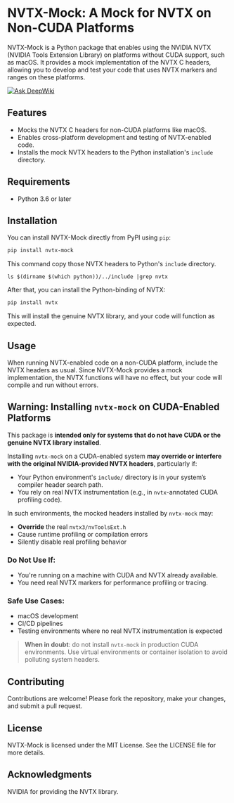 # NVTX-Mock: A Mock for NVTX on Non-CUDA Platforms

NVTX-Mock is a Python package that enables using the NVIDIA NVTX (NVIDIA Tools Extension Library) on platforms without CUDA support, such as macOS. It provides a mock implementation of the NVTX C headers, allowing you to develop and test your code that uses NVTX markers and ranges on these platforms.

[![Ask DeepWiki](https://deepwiki.com/badge.svg)](https://deepwiki.com/YaoYinYing/nvtx-mock)

## Features

- Mocks the NVTX C headers for non-CUDA platforms like macOS.
- Enables cross-platform development and testing of NVTX-enabled code.
- Installs the mock NVTX headers to the Python installation's `include` directory.

## Requirements

- Python 3.6 or later

## Installation

You can install NVTX-Mock directly from PyPI using `pip`:
```sh
pip install nvtx-mock
```
This command copy those NVTX headers to Python's `include` directory.
```shell
ls $(dirname $(which python))/../include |grep nvtx
```

After that, you can install the Python-binding of NVTX:
```sh
pip install nvtx
```
This will install the genuine NVTX library, and your code will function as expected.

## Usage
When running NVTX-enabled code on a non-CUDA platform, include the NVTX headers as usual.
Since NVTX-Mock provides a mock implementation, the NVTX functions will have no effect, but your code will compile and run without errors.

## Warning: Installing `nvtx-mock` on CUDA-Enabled Platforms

This package is **intended only for systems that do not have CUDA or the genuine NVTX library installed**.

Installing `nvtx-mock` on a CUDA-enabled system **may override or interfere with the original NVIDIA-provided NVTX headers**, particularly if:

- Your Python environment's `include/` directory is in your system’s compiler header search path.
- You rely on real NVTX instrumentation (e.g., in `nvtx`-annotated CUDA profiling code).

In such environments, the mocked headers installed by `nvtx-mock` may:
- **Override** the real `nvtx3/nvToolsExt.h`
- Cause runtime profiling or compilation errors
- Silently disable real profiling behavior

### Do Not Use If:
- You're running on a machine with CUDA and NVTX already available.
- You need real NVTX markers for performance profiling or tracing.

### Safe Use Cases:
- macOS development
- CI/CD pipelines
- Testing environments where no real NVTX instrumentation is expected

> **When in doubt**: do not install `nvtx-mock` in production CUDA environments. Use virtual environments or container isolation to avoid polluting system headers.


## Contributing
Contributions are welcome! Please fork the repository, make your changes, and submit a pull request.

## License
NVTX-Mock is licensed under the MIT License. See the LICENSE file for more details.

## Acknowledgments
NVIDIA for providing the NVTX library.
